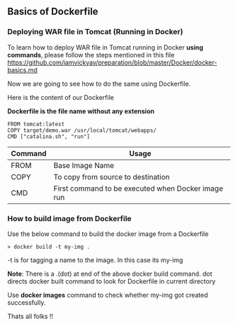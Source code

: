 ## Basics of Dockerfile

### Deploying WAR file in Tomcat (Running in Docker)

To learn how to deploy WAR file in Tomcat running in Docker **using commands**, please follow the steps mentioned in this file
https://github.com/iamvickyav/preparation/blob/master/Docker/docker-basics.md

Now we are going to see how to do the same using Dockerfile. 

Here is the content of our Dockerfile

**Dockerfile is the file name without any extension**

```
FROM tomcat:latest
COPY target/demo.war /usr/local/tomcat/webapps/
CMD ["catalina.sh", "run"]
```

| Command       | Usage                                             |
| ------------- |---------------------------------------------------|
| FROM          | Base Image Name                                   |
| COPY          | To copy from source to destination                |
| CMD           | First command to be executed when Docker image run|


### How to build image from Dockerfile

Use the below command to build the docker image from a Dockerfile

```
> docker build -t my-img .
```

-t is for tagging a name to the image. In this case its my-img

**Note**: There is a .(dot) at end of the above docker build command. dot directs docker built command to look for Dockerfile in current directory

Use **docker images** command to check whether my-img got created successfully. 

Thats all folks !!


